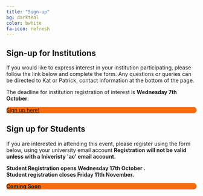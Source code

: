 ```yaml
---
title: "Sign-up"
bg: darkteal
color: bwhite
fa-icon: refresh
---
```


## Sign-up for Institutions


If you would like to express interest in your institution participating, please follow the link below and complete the form. Any questions or queries can be directed to Kat or Patrick, contact information at the bottom of the page. <br>

The deadline for institution registration of interest is <b>Wednesday 7th October</b>. <br>



<div class="text-box center" style="background-color:#F66B0E; border-radius:25px; margin:0 auto">
<a href="https://forms.office.com/r/qVQe7HGtpk">Sign up here! </a>
</div>

## Sign up for Students 

If you are interested in attending this event, please register using the form below, using your university email account <b> Registration will not be valid unless with a Iniveristy 'ac' email account. <br>

<b>Student Registration opens Wednesday 17th October </b>. <br>
Student registration closes <b> Friday 11th November</b>.

<div class="text-box center" style="background-color:#F66B0E; border-radius:25px; margin:0 auto ">
<a href="error">Coming Soon </a>
</div>
